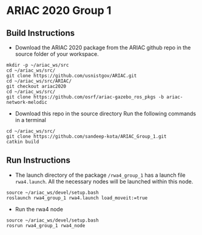 # ARIAC 2020 Group 1

## Build Instructions

- Download the ARIAC 2020 package from the ARIAC github repo in the source folder of your workspace.
```
mkdir -p ~/ariac_ws/src
cd ~/ariac_ws/src/
git clone https://github.com/usnistgov/ARIAC.git
cd ~/ariac_ws/src/ARIAC/
git checkout ariac2020
cd ~/ariac_ws/src/
git clone https://github.com/osrf/ariac-gazebo_ros_pkgs -b ariac-network-melodic
```

- Download this repo in the source directory
Run the following commands in a terminal

```
cd ~/ariac_ws/src/
git clone https://github.com/sandeep-kota/ARIAC_Group_1.git
catkin build
```


## Run Instructions
 - The launch directory of the package `/rwa4_group_1` has a launch file `rwa4.launch`. All the necessary nodes will be launched within this node.

 ```
source ~/ariac_ws/devel/setup.bash
roslaunch rwa4_group_1 rwa4.launch load_moveit:=true
 ```

 - Run the rwa4 node 
 ```
 source ~/ariac_ws/devel/setup.bash
rosrun rwa4_group_1 rwa4_node
 ```            
